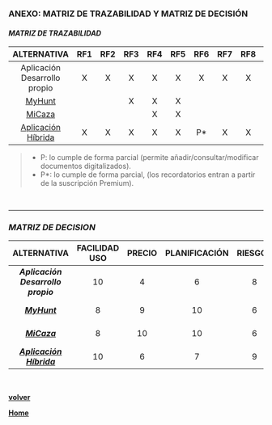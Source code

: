 ### **ANEXO: MATRIZ DE TRAZABILIDAD Y MATRIZ DE DECISIÓN** ###

#### ***MATRIZ DE TRAZABILIDAD*** ###
| ALTERNATIVA | RF1 | RF2 | RF3 | RF4 | RF5 | RF6 | RF7 | RF8 | RF9 | RF10 | RF11 | RF12 | RF13 | RF14 | RNF1 | RNF2 | RNF3 | RNF4 | RNF5 | RNF6 | TOTAL |
| :------: | :------: | :------: | :------: | :------: | :------: | :------: | :------: | :------: | :------: | :------: | :------: | :------: | :------: | :------: | :------: | :------: |:------: | :------: | :------: | :------: |:------: |
|Aplicación Desarrollo propio | X | X | X | X | X | X | X | X | X | X | X | X | X |X | X | X | X | X | X | X | **20** |
| [MyHunt](https://www.hunterco.de/es/functions/)|  |  | X | X | X |  |  |  |  |  |  |  | X | |  | X |  | X | X | X | ***8*** |
| [MiCaza](https://micazaonline.com/)|  |  |  | X | X |  |  |  |  | P | P |  | X |  |  | X | X | X | X | X | **10?**|
| [Aplicación Híbrida](https://calendly.com/es/pages/features)| X | X |  X | X | X | P* | X | X | X | X | X | X | X |X | X | X | X | X | X | X | **20?**|

>- P: lo cumple de forma parcial (permite añadir/consultar/modificar documentos digitalizados).
>- P*: lo cumple de forma parcial, (los recordatorios entran a partir de la suscripción Premium).

<br>
<hr>

### ***MATRIZ DE DECISION*** ###

| ALTERNATIVA | FACILIDAD USO | PRECIO | PLANIFICACIÓN | RIESGOS | COBERTURA REQUISITOS | ESCALABILIDAD| MANTENIMIENTO| **TOTAL** |
| :------: | :------: | :------: | :------: | :------: | :------: |  :------: | :------: | :------: |
|***Aplicación Desarrollo propio*** | 10 | 4 | 6 | 8 | 10 | 10 | 7 | **55 (2º)** | 
| [***MyHunt***](https://www.hunterco.de/es/functions/)| 8 | 9 | 10 | 6 | 4 | **?** | 10 | **47 (4º)** |
| [***MiCaza***](https://micazaonline.com/)| 8 | 10 | 10 | 6 | 6 | **?** | 10 | **50 (3º)** |
| [***Aplicación Híbrida***](https://calendly.com/es/pages/features)| 10 | 6 | 7 | 9 | 9 | 9 | 8 | **58 (1º)** |

<br>

**[volver](../EVS/EVS)**

**[Home](../home)**


